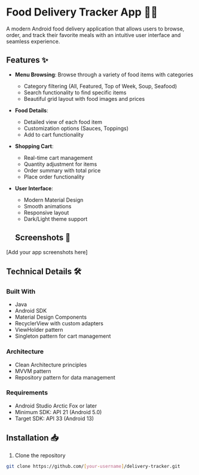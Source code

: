 # Food Delivery Tracker App 🍔🚚
A modern Android food delivery application that allows users to browse, order, and track their favorite meals with an intuitive user interface and seamless experience.

## Features ✨

- **Menu Browsing**: Browse through a variety of food items with categories
  - Category filtering (All, Featured, Top of Week, Soup, Seafood)
  - Search functionality to find specific items
  - Beautiful grid layout with food images and prices

- **Food Details**: 
  - Detailed view of each food item
  - Customization options (Sauces, Toppings)
  - Add to cart functionality

- **Shopping Cart**: 
  - Real-time cart management
  - Quantity adjustment for items
  - Order summary with total price
  - Place order functionality

- **User Interface**:
  - Modern Material Design
  - Smooth animations
  - Responsive layout
  - Dark/Light theme support
 
  ## Screenshots 📱

[Add your app screenshots here]

## Technical Details 🛠

### Built With
- Java
- Android SDK
- Material Design Components
- RecyclerView with custom adapters
- ViewHolder pattern
- Singleton pattern for cart management

### Architecture
- Clean Architecture principles
- MVVM pattern
- Repository pattern for data management

### Requirements
- Android Studio Arctic Fox or later
- Minimum SDK: API 21 (Android 5.0)
- Target SDK: API 33 (Android 13)

## Installation 📥

1. Clone the repository
```bash
git clone https://github.com/[your-username]/delivery-tracker.git
